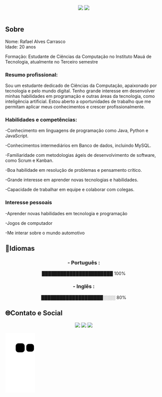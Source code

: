 
<div align='center'>
    <img height="180em" src="https://github-readme-stats.vercel.app/api?username=RafCarrasco&show_icons=true&theme=transparent">
    <img height="180em" src="https://github-readme-stats.vercel.app/api/top-langs/?username=RafCarrasco&layout=compact&theme=transparent">
    <br>
</div>
<br>
<div align ='left'>
<h2>Sobre</h2>
Nome: Rafael Alves Carrasco 
<br>
Idade: 20 anos 

Formação: Estudante de Ciências da Computação no Instituto Mauá de Tecnologia, atualmente no Terceiro semestre

<h3>Resumo profissional:</h3>

Sou um estudante dedicado de Ciências da Computação, apaixonado por tecnologia e
pelo mundo digital. Tenho grande interesse em desenvolver minhas habilidades em
programação e outras áreas da tecnologia, como inteligência artificial. Estou
aberto a oportunidades de trabalho que me permitam aplicar meus conhecimentos e
crescer profissionalmente.

<h3>Habilidades e competências:</h3>

-Conhecimento em linguagens de programação como Java, Python e JavaScript.
 
-Conhecimentos intermediários em Banco de dados, incluindo MySQL. 
 
-Familiaridade com metodologias ágeis de desenvolvimento de software, como Scrum e Kanban. 
 
-Boa habilidade em resolução de problemas e pensamento crítico. 
 
-Grande interesse em aprender novas tecnologias e habilidades. 
 
-Capacidade de trabalhar em equipe e colaborar com colegas.

<h3>Interesse pessoais</h3>

-Aprender novas habilidades em tecnologia e programação 
 
-Jogos de computador 
 
-Me interar sobre o mundo automotivo
    
<h2>📖Idiomas</h2>
<div align='center'>
      <h3>- Português :</h3>
         ███████████████████████ 100%
      <h3>- Inglês :</h3>
         ████████████████████░░░░ 80%
</div>
  
<h2>🌐Contato e Social</h2>
<div align="center">
      <a href="https://www.linkedin.com/in/rafael-carrasco-66b7581a3/"target="_blank">
         <img src="https://img.shields.io/badge/LinkedIn-0077B5?style=for-the-badge&logo=linkedin&logoColor=white"target="_blank"></a>
      <a href="mailto:rafaelcarrasco304@gmail.com">
         <img src="https://img.shields.io/badge/-Gmail-%23333?style=for-the-badge&logo=gmail&logoColor=white"target="_blank"></a>
      <a href="https://www.instagram.com/orafaelcarrasco/">
         <img src="https://img.shields.io/badge/Instagram-E4405F?style=for-the-badge&logo=instagram&logoColor=white"></a>
</div>
</div>

![snake gif](https://github.com/RafCarrasco/RafCarrasco/blob/output/github-contribution-grid-snake.svg)
